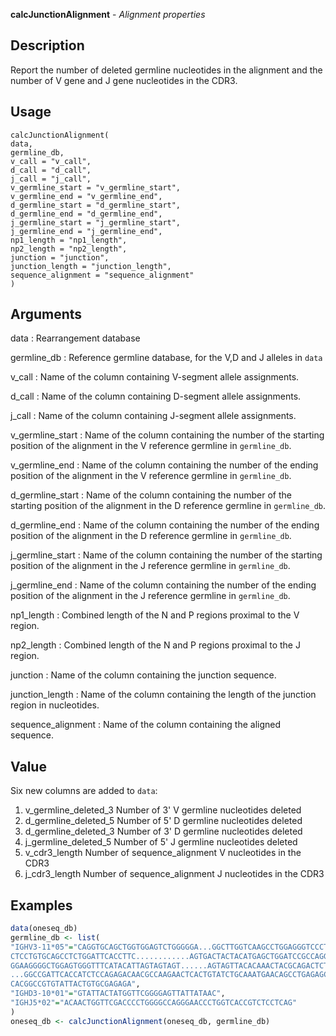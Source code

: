 **calcJunctionAlignment** - *Alignment properties*

Description
--------------------

Report the number of deleted germline nucleotides in the alignment and the
number of V gene and J gene nucleotides in the CDR3.


Usage
--------------------
```
calcJunctionAlignment(
data,
germline_db,
v_call = "v_call",
d_call = "d_call",
j_call = "j_call",
v_germline_start = "v_germline_start",
v_germline_end = "v_germline_end",
d_germline_start = "d_germline_start",
d_germline_end = "d_germline_end",
j_germline_start = "j_germline_start",
j_germline_end = "j_germline_end",
np1_length = "np1_length",
np2_length = "np2_length",
junction = "junction",
junction_length = "junction_length",
sequence_alignment = "sequence_alignment"
)
```

Arguments
-------------------

data
:   Rearrangement database

germline_db
:   Reference germline database, for the V,D and J alleles
in `data`

v_call
:   Name of the column containing V-segment allele assignments.

d_call
:   Name of the column containing D-segment allele assignments.

j_call
:   Name of the column containing J-segment allele assignments.

v_germline_start
:   Name of the column containing the number of the starting
position of the alignment in the V reference germline 
in `germline_db`.

v_germline_end
:   Name of the column containing the number of the ending
position of the alignment in the V reference germline 
in `germline_db`.

d_germline_start
:   Name of the column containing the number of the starting
position of the alignment in the D reference germline 
in `germline_db`.

d_germline_end
:   Name of the column containing the number of the ending
position of the alignment in the D reference germline 
in `germline_db`.

j_germline_start
:   Name of the column containing the number of the starting
position of the alignment in the J reference germline 
in `germline_db`.

j_germline_end
:   Name of the column containing the number of the ending
position of the alignment in the J reference germline 
in `germline_db`.

np1_length
:   Combined length of the N and P regions proximal to the V region.

np2_length
:   Combined length of the N and P regions proximal to the J region.

junction
:   Name of the column containing the junction sequence.

junction_length
:   Name of the column containing the length of the 
junction region in nucleotides.

sequence_alignment
:   Name of the column containing the aligned sequence.




Value
-------------------

Six new columns are added to `data`:

1.  v_germline_deleted_3 Number of 3' V germline nucleotides deleted
1.  d_germline_deleted_5 Number of 5' D germline nucleotides deleted
1.  d_germline_deleted_3 Number of 3' D germline nucleotides deleted
1.  j_germline_deleted_5 Number of 5' J germline nucleotides deleted
1.  v_cdr3_length Number of sequence_alignment V nucleotides in the CDR3
1.  j_cdr3_length Number of sequence_alignment J nucleotides in the CDR3




Examples
-------------------

```R
data(oneseq_db)
germline_db <- list(
"IGHV3-11*05"="CAGGTGCAGCTGGTGGAGTCTGGGGGA...GGCTTGGTCAAGCCTGGAGGGTCCCTGAGACT
CTCCTGTGCAGCCTCTGGATTCACCTTC............AGTGACTACTACATGAGCTGGATCCGCCAGGCTCCAG
GGAAGGGGCTGGAGTGGGTTTCATACATTAGTAGTAGT......AGTAGTTACACAAACTACGCAGACTCTGTGAAG
...GGCCGATTCACCATCTCCAGAGACAACGCCAAGAACTCACTGTATCTGCAAATGAACAGCCTGAGAGCCGAGGA
CACGGCCGTGTATTACTGTGCGAGAGA",
"IGHD3-10*01"="GTATTACTATGGTTCGGGGAGTTATTATAAC",
"IGHJ5*02"="ACAACTGGTTCGACCCCTGGGGCCAGGGAACCCTGGTCACCGTCTCCTCAG"
)
oneseq_db <- calcJunctionAlignment(oneseq_db, germline_db)
```








